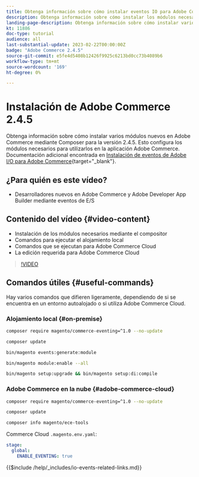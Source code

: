 ```yaml
---
title: Obtenga información sobre cómo instalar eventos IO para Adobe Commerce 2.4.5
description: Obtenga información sobre cómo instalar los módulos necesarios para los eventos de E/S en Adobe Commerce 2.4.5 para su uso en Adobe Developer App Builder
landing-page-description: Obtenga información sobre cómo instalar varios módulos necesarios para Adobe Commerce 2.4.5 mediante el compositor.
kt: 11886
doc-type: tutorial
audience: all
last-substantial-update: 2023-02-22T00:00:00Z
badge: "Adobe Commerce 2.4.5"
source-git-commit: e5fe4d5408b12426f9925c6213bd0cc73b4089b6
workflow-type: tm+mt
source-wordcount: '169'
ht-degree: 0%

---
```



# Instalación de Adobe Commerce 2.4.5

Obtenga información sobre cómo instalar varios módulos nuevos en Adobe Commerce mediante Composer para la versión 2.4.5. Esto configura los módulos necesarios para utilizarlos en la aplicación Adobe Commerce. Documentación adicional encontrada en [Instalación de eventos de Adobe I/O para Adobe Commerce](https://developer.adobe.com/commerce/events/get-started/installation/){target="_blank"}.

## ¿Para quién es este vídeo?

* Desarrolladores nuevos en Adobe Commerce y Adobe Developer App Builder mediante eventos de E/S

## Contenido del vídeo {#video-content}

* Instalación de los módulos necesarios mediante el compositor
* Comandos para ejecutar el alojamiento local
* Comandos que se ejecutan para Adobe Commerce Cloud
* La edición requerida para Adobe Commerce Cloud

>[!VIDEO](https://video.tv.adobe.com/v/3415794)

## Comandos útiles {#useful-commands}

Hay varios comandos que difieren ligeramente, dependiendo de si se encuentra en un entorno autoalojado o si utiliza Adobe Commerce Cloud.

### Alojamiento local {#on-premise}

```bash
composer require magento/commerce-eventing=^1.0 --no-update

composer update

bin/magento events:generate:module

bin/magento module:enable --all

bin/magento setup:upgrade && bin/magento setup:di:compile
```

### Adobe Commerce en la nube {#adobe-commerce-cloud}

```bash
composer require magento/commerce-eventing=^1.0 --no-update

composer update

composer info magento/ece-tools
```

Commerce Cloud `.magento.env.yaml`:

```yaml
stage:
  global:
    ENABLE_EVENTING: true
```

{{$include /help/_includes/io-events-related-links.md}}
